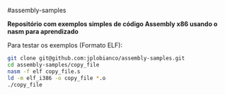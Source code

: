 #assembly-samples

**Repositório com exemplos simples de código Assembly x86 usando o nasm para aprendizado**


Para testar os exemplos (Formato ELF):
```bash
git clone git@github.com:jplobianco/assembly-samples.git
cd assembly-samples/copy_file
nasm -f elf copy_file.s
ld -m elf_i386 -o copy_file *.o
./copy_file
```